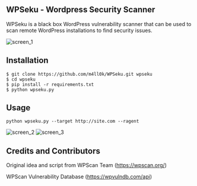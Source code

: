 ## WPSeku - Wordpress Security Scanner 
WPSeku is a black box WordPress vulnerability scanner that can be used to scan remote WordPress installations to find security issues.

![screen_1](https://raw.githubusercontent.com/m4ll0k/WPSeku/master/screen/screen_1.png)

## Installation
```
$ git clone https://github.com/m4ll0k/WPSeku.git wpseku
$ cd wpseku
$ pip install -r requirements.txt
$ python wpseku.py
```
## Usage
`python wpseku.py --target http://site.com --ragent`

![screen_2](https://raw.githubusercontent.com/m4ll0k/WPSeku/master/screen/screen_2.png)
![screen_3](https://raw.githubusercontent.com/m4ll0k/WPSeku/master/screen/screen_3.png)

## Credits and Contributors
Original idea and script from WPScan Team (https://wpscan.org/)

WPScan Vulnerability Database (https://wpvulndb.com/api) 
